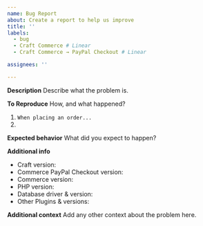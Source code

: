 ```yaml
---
name: Bug Report
about: Create a report to help us improve
title: ''
labels:
  - bug
  - Craft Commerce # Linear
  - Craft Commerce → PayPal Checkout # Linear

assignees: ''

---
```


**Description**
Describe what the problem is.

**To Reproduce**
How, and what happened?
1. `When placing an order...`
2.

**Expected behavior**
What did you expect to happen?

**Additional info**
- Craft version:
- Commerce PayPal Checkout version:
- Commerce version:
- PHP version:
- Database driver & version:
- Other Plugins & versions:

**Additional context**
Add any other context about the problem here.
